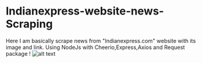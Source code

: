 # Indianexpress-website-news-Scraping
Here I am basically scrape news from "Indianexpress.com" website with its image and link. Using NodeJs with Cheerio,Express,Axios and Request package !
![alt text](https://github.com/shahru1013/Resume/blob/main/img.PNG)
